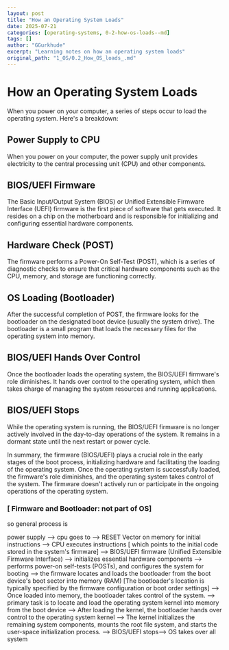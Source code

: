 ```yaml
---
layout: post
title: "How an Operating System Loads"
date: 2025-07-21
categories: [operating-systems, 0-2-how-os-loads--md]
tags: []
author: "GGurkhude"
excerpt: "Learning notes on how an operating system loads"
original_path: "1_OS/0.2_How_OS_loads_.md"
---
```


# How an Operating System Loads

When you power on your computer, a series of steps occur to load the operating system. Here's a breakdown:

## Power Supply to CPU

When you power on your computer, the power supply unit provides electricity to the central processing unit (CPU) and other components.

## BIOS/UEFI Firmware

The Basic Input/Output System (BIOS) or Unified Extensible Firmware Interface (UEFI) firmware is the first piece of software that gets executed. It resides on a chip on the motherboard and is responsible for initializing and configuring essential hardware components.

## Hardware Check (POST)

The firmware performs a Power-On Self-Test (POST), which is a series of diagnostic checks to ensure that critical hardware components such as the CPU, memory, and storage are functioning correctly.

## OS Loading (Bootloader)

After the successful completion of POST, the firmware looks for the bootloader on the designated boot device (usually the system drive). The bootloader is a small program that loads the necessary files for the operating system into memory.

## BIOS/UEFI Hands Over Control

Once the bootloader loads the operating system, the BIOS/UEFI firmware's role diminishes. It hands over control to the operating system, which then takes charge of managing the system resources and running applications.

## BIOS/UEFI Stops

While the operating system is running, the BIOS/UEFI firmware is no longer actively involved in the day-to-day operations of the system. It remains in a dormant state until the next restart or power cycle.

In summary, the firmware (BIOS/UEFI) plays a crucial role in the early stages of the boot process, initializing hardware and facilitating the loading of the operating system. Once the operating system is successfully loaded, the firmware's role diminishes, and the operating system takes control of the system. The firmware doesn't actively run or participate in the ongoing operations of the operating system.



### [ Firmware and Bootloader: not part of OS]

so general process is  

power supply --> cpu goes to
--> RESET Vector on memory for initial instructions
--> CPU executes instructions [ which points to the initial 
    code stored in the system's firmware] 
--> BIOS/UEFI firmware 
    (Unified Extensible Firmware Interface)
--> initializes essential hardware components
--> performs power-on self-tests (POSTs), and configures 
    the system for booting
--> the firmware locates and loads the bootloader 
    from the boot device's boot sector into memory (RAM)
    [The bootloader's location is typically specified by 
    the firmware configuration or boot order settings]
--> Once loaded into memory, the bootloader takes control 
    of the system.
--> primary task is to locate and load the operating 
    system kernel into memory from the boot device
--> After loading the kernel, the bootloader hands over 
    control to the operating system kernel
--> The kernel initializes the remaining system components, 
    mounts the root file system, and starts the 
    user-space initialization process.
--> BIOS/UEFI stops--> OS takes over all system



